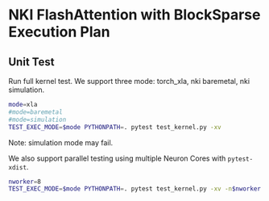 NKI FlashAttention with BlockSparse Execution Plan
======================================

## Unit Test
Run full kernel test. We support three mode: torch_xla, nki baremetal, nki simulation.
```bash
mode=xla
#mode=baremetal
#mode=simulation
TEST_EXEC_MODE=$mode PYTHONPATH=. pytest test_kernel.py -xv
```

Note: simulation mode may fail.

We also support parallel testing using multiple Neuron Cores with `pytest-xdist`.
```bash
nworker=8
TEST_EXEC_MODE=$mode PYTHONPATH=. pytest test_kernel.py -xv -n$nworker
```